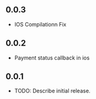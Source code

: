 ## 0.0.3

* IOS Compilationn Fix

## 0.0.2

* Payment status callback in ios


## 0.0.1

* TODO: Describe initial release.
